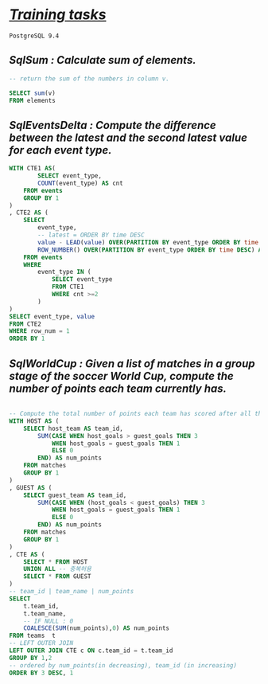 # [_Training tasks_](https://app.codility.com/programmers/trainings/6/)
`PostgreSQL 9.4`
## _SqlSum : Calculate sum of elements._
```sql
-- return the sum of the numbers in column v.

SELECT sum(v)
FROM elements
```

## _SqlEventsDelta : Compute the difference between the latest and the second latest value for each event type._
```sql
WITH CTE1 AS(
        SELECT event_type,
        COUNT(event_type) AS cnt
    FROM events
    GROUP BY 1
)
, CTE2 AS (
    SELECT 
        event_type, 
        -- latest = ORDER BY time DESC
        value - LEAD(value) OVER(PARTITION BY event_type ORDER BY time DESC) AS value,
        ROW_NUMBER() OVER(PARTITION BY event_type ORDER BY time DESC) AS row_num
    FROM events
    WHERE 
        event_type IN ( 
            SELECT event_type 
            FROM CTE1
            WHERE cnt >=2
        )
)
SELECT event_type, value
FROM CTE2
WHERE row_num = 1
ORDER BY 1
```
## _SqlWorldCup : Given a list of matches in a group stage of the soccer World Cup, compute the number of points each team currently has._
```sql

-- Compute the total number of points each team has scored after all the matches
WITH HOST AS (
    SELECT host_team AS team_id,
        SUM(CASE WHEN host_goals > guest_goals THEN 3 
            WHEN host_goals = guest_goals THEN 1
            ELSE 0 
        END) AS num_points 
    FROM matches 
    GROUP BY 1
)
, GUEST AS (
    SELECT guest_team AS team_id,
        SUM(CASE WHEN (host_goals < guest_goals) THEN 3 
            WHEN host_goals = guest_goals THEN 1
            ELSE 0
        END) AS num_points
    FROM matches 
    GROUP BY 1
)
, CTE AS (
    SELECT * FROM HOST
    UNION ALL -- 중복허용
    SELECT * FROM GUEST
)
-- team_id | team_name | num_points
SELECT 
    t.team_id,
    t.team_name,
    -- IF NULL : 0 
    COALESCE(SUM(num_points),0) AS num_points 
FROM teams  t 
-- LEFT OUTER JOIN 
LEFT OUTER JOIN CTE c ON c.team_id = t.team_id
GROUP BY 1,2
-- ordered by num_points(in decreasing), team_id (in increasing)
ORDER BY 3 DESC, 1
```
